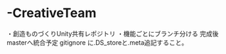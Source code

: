 # -CreativeTeam
・創造ものづくりUnity共有レポジトリ
・機能ごとにブランチ分ける
  完成後masterへ統合予定
  gitignore に.DS_storeと.meta追記すること。
